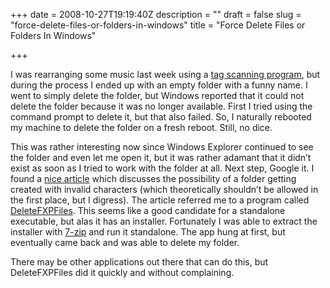 +++
date = 2008-10-27T19:19:40Z
description = ""
draft = false
slug = "force-delete-files-or-folders-in-windows"
title = "Force Delete Files or Folders In Windows"

+++


I was rearranging some music last week using a [tag scanning program](http://www.xdlab.ru/en/index.htm), but during the process I ended up with an empty folder with a funny name. I went to simply delete the folder, but Windows reported that it could not delete the folder because it was no longer available. First I tried using the command prompt to delete it, but that also failed. So, I naturally rebooted my machine to delete the folder on a fresh reboot. Still, no dice.

This was rather interesting now since Windows Explorer continued to see the folder and even let me open it, but it was rather adamant that it didn’t exist as soon as I tried to work with the folder at all. Next step, Google it. I found a [nice article](http://www.siliconkid.com.au/sk_archive/windows_xp/undeletable_folder.html) which discusses the possibility of a folder getting created with invalid characters (which theoretically shouldn’t be allowed in the first place, but I digress). The article referred me to a program called [DeleteFXPFiles](http://www.jrtwine.com/products/dfxp/index.htm). This seems like a good candidate for a standalone executable, but alas it has an installer. Fortunately I was able to extract the installer with [7-zip](http://7-zip.org) and run it standalone. The app hung at first, but eventually came back and was able to delete my folder.

There may be other applications out there that can do this, but DeleteFXPFiles did it quickly and without complaining.

